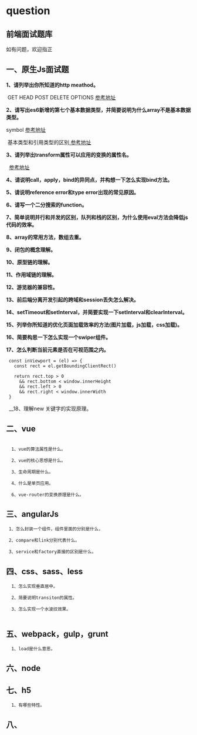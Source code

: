 # question
## 前端面试题库

如有问题，欢迎指正

## 一、原生Js面试题

 __1、请列举出你所知道的http meathod。__
 
  GET HEAD POST DELETE OPTIONS
  [ 参考地址]( https://www.jianshu.com/p/1a49a7b08ee0)
 
 __2、请写出es6新增的第七个基本数据类型，并简要说明为什么array不是基本数据类型。__
 
   symbol [ 参考地址]( http://es6.ruanyifeng.com/#docs/symbol)
  
   基本类型和引用类型的区别[ 参考地址]( https://www.cnblogs.com/cxying93/p/6106469.html)
 
 __3、请列举出transform属性可以应用的变换的属性名。__
 
   [ 参考地址]( http://www.w3school.com.cn/cssref/pr_transform.asp)
   
 __4、请说明call，apply，bind的异同点，并构想一下怎么实现bind方法。__
 
 
 __5、请说明reference error和type error出现的常见原因。__
 
 __6、请写一个二分搜索的function。__
 
 __7、简单说明并行和并发的区别，队列和栈的区别，为什么使用eval方法会降低js代码的效率。__
 
__8、array的常用方法，数组去重。__

__9、闭包的概念理解。__
 
__10、原型链的理解。__
 
__11、作用域链的理解。__
 
__12、游览器的兼容性。__
 
__13、前后端分离开发引起的跨域和session丢失怎么解决。__
 
__14、setTimeout和setInterval，并简要实现一下setInterval和clearInterval。__
 
__15、列举你所知道的优化页面加载效率的方法(图片加载，js加载，css加载)。__
 
__16、简要构思一下怎么实现一个swiper组件。__
 
__17、怎么判断当前元素是否在可视范围之内。__
 ```
  const inViewport = (el) => {
    const rect = el.getBoundingClientRect()

    return rect.top > 0
      && rect.bottom < window.innerHeight
      && rect.left > 0
      && rect.right < window.innerWidth
  }
  ```
  
__18、理解new 关键字的实现原理。


## 二、vue
```

  1、vue的算法属性是什么。
  
  2、vue的核心思想是什么。
  
  3、生命周期是什么。
  
  4、什么是单页应用。
  
  6、vue-router的变换原理是什么。
  ```

## 三、angularJs
```
 1、怎么封装一个组件，组件里面的分别是什么，
 
 2、compare和link分别代表什么。
 
 3、service和factory直接的区别是什么。
 ```
 

## 四、css、sass、less
```
  1、怎么实现垂直居中。
  
  2、简要说明transiton的属性。
  
  3、怎么实现一个水波纹效果。
  
 ```

## 五、webpack，gulp，grunt
```
  1、load是什么意思。
```
## 六、node

## 七、h5
```
  1、有哪些特性。
```
## 八、

